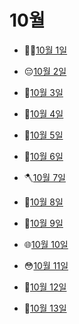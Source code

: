 # 10월

- 👩‍🍳[10월 1일](10.1.md)

- 😔[10월 2일](10.2.md)

- 🥵[10월 3일](10.3.md)

- 🌟[10월 4일](10.4.md)

- 🌲[10월 5일](10.5.md)

- 🦗[10월 6일](10.6.md)

- 🪓[10월 7일](10.7.md)

- 🌱[10월 8일](10.8.md)

- 👢[10월 9일](10.9.md)

- 🌐[10월 10일](10.10.md)

- 😳[10월 11일](10.11.md)

- 🖖[10월 12일](10.12.md)

- 🥛[10월 13일](10.13.md)

  
